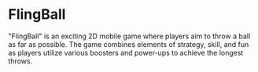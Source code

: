 # FlingBall
"FlingBall" is an exciting 2D mobile game where players aim to throw a ball as far as possible. The game combines elements of strategy, skill, and fun as players utilize various boosters and power-ups to achieve the longest throws.
